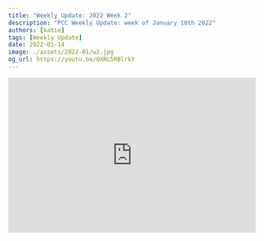 ```yaml
---
title: "Weekly Update: 2022 Week 2"
description: "PCC Weekly Update: week of January 10th 2022"
authors: [katie]
tags: [Weekly Update]
date: 2022-01-14
image: ./assets/2022-01/w2.jpg
og_url: https://youtu.be/OXRL5RBlrkY
---
```


<iframe width="100%" height="315" src="https://www.youtube.com/embed/OXRL5RBlrkY" title="YouTube video player" frameborder="0" allow="accelerometer; autoplay; clipboard-write; encrypted-media; gyroscope; picture-in-picture" allowFullScreen></iframe>

<!--truncate-->
